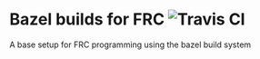 # Bazel builds for FRC ![Travis CI](https://travis-ci.org/KyleStach1678/frc-bazel.svg?branch=master)
A base setup for FRC programming using the bazel build system
